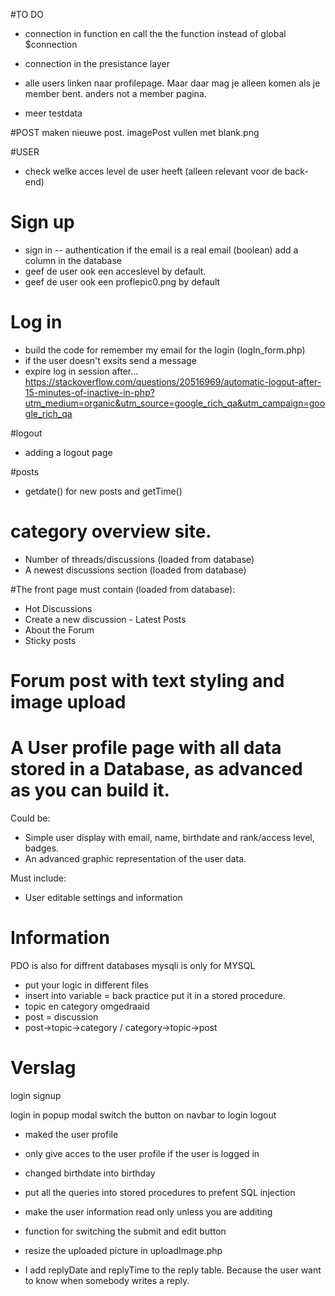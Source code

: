#TO DO
- connection in function en call the the function instead of global $connection
- connection in the presistance layer

- alle users linken naar profilepage. Maar daar mag je alleen komen als je member bent. anders not a member pagina. 

- meer testdata

#POST
maken nieuwe post. imagePost vullen met blank.png

#USER
- check welke acces level de user heeft (alleen relevant voor de back-end)

# Sign up
- sign in -- authentication if the email is a real email (boolean) add a column in the database 
- geef de user ook een acceslevel by default. 
- geef de user ook een proflepic0.png by default 

# Log in
- build the code for remember my email for the login (logIn_form.php)
- if the user doesn't exsits send a message
- expire log in session after... https://stackoverflow.com/questions/20516969/automatic-logout-after-15-minutes-of-inactive-in-php?utm_medium=organic&utm_source=google_rich_qa&utm_campaign=google_rich_qa

#logout
- adding a logout page

#posts
- getdate() for new posts and getTime()
# category overview site.
- Number of threads/discussions (loaded from database)
- A newest discussions section (loaded from database)


#The front page must contain (loaded from database):
- Hot Discussions
- Create a new discussion - Latest Posts
- About the Forum
- Sticky posts
# Forum post with text styling and image upload
# A User profile page with all data stored in a Database, as advanced as you can build it. 
Could be:
- Simple user display with email, name, birthdate and rank/access level, badges.
- An advanced graphic representation of the user data.

Must include:
- User editable settings and information







# Information
PDO is also for diffrent databases
mysqli is only for MYSQL 


- put your logic in different files 
- insert into variable = back practice put it in a stored procedure. 
- topic en category omgedraaid
- post = discussion
- post->topic->category / category->topic->post

# Verslag
login
signup

login in popup modal
switch the button on navbar to login logout

- maked the user profile
- only give acces to the user profile if the user is logged in

- changed birthdate into birthday

- put all the queries into stored procedures to prefent SQL injection
- make the user information read only unless you are additing
- function for switching the submit and edit button
- resize the uploaded picture in uploadImage.php

- I add replyDate and replyTime to the reply table. Because the user want to know when somebody writes a reply.






